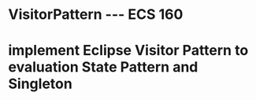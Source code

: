 # VisitorPattern --- ECS 160
# implement Eclipse Visitor Pattern to evaluation State Pattern and Singleton
